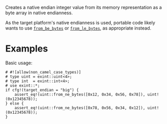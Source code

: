 Creates a native endian integer value from its memory representation as a byte
array in native endianness.

As the target platform's native endianness is used, portable code likely wants
to use [`from_be_bytes`] or [`from_le_bytes`], as appropriate instead.

[`from_be_bytes`]: Self::from_be_bytes
[`from_le_bytes`]: Self::from_le_bytes

# Examples

Basic usage:

```
# #![allow(non_camel_case_types)]
# type uint = exint::uint<4>;
# type int  = exint::int<4>;
# use exint::*;
if cfg!(target_endian = "big") {
    assert_eq!(uint::from_ne_bytes([0x12, 0x34, 0x56, 0x78]), uint!(0x12345678));
} else {
    assert_eq!(uint::from_ne_bytes([0x78, 0x56, 0x34, 0x12]), uint!(0x12345678));
}
```
